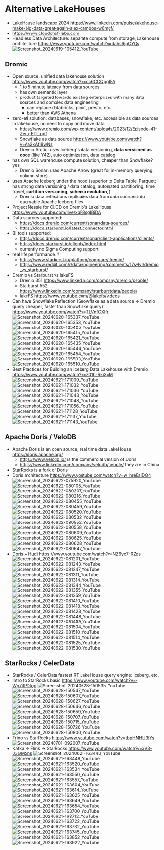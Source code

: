 # Alternative LakeHouses

- LakeHouse landscape 2024 https://www.linkedin.com/pulse/lakehouse-make-big-data-great-again-alex-campos-w6mgf/
- https://www.cloudchef-labs.com
- Headless Data Architecture: separate compute from storage, Lakehouse architecture https://www.youtube.com/watch?v=dahs6jpCYQs
![Screenshot_20240619-105412_YouTube](https://github.com/user-attachments/assets/27edab5e-10c1-465b-8f32-f4e237d273cd)

## Dremio
- Open source, unified data lakehouse solution https://www.youtube.com/watch?v=cc6CCQpg1FA
	- 1 to 5 minute latency from data sources
	- has own semantic layer
	- product targeted towards existing enterprises with many data sources and complex data engineering
 		- can replace databricks, pinot, presto, etc.
   		- better than AWS Athena
- zero-etl solution: databases, snowflake, etc. accessible as data sources in lakehouse, no need to copy and move data
	- https://www.dremio.com/wp-content/uploads/2023/12/Episode-41-Zero-ETL.pdf
	- Snowflake as data source https://www.youtube.com/watch?v=Aa2xAfI8wNs
 	- Dremio Arctic: uses Iceberg's data versioning, ****data versioned as code**** (like Y42), auto optimization, data catalog
- has own SQL warehouse compute solution, cheaper than Snowflake? yes
	- Dremio Sonar: uses Apache Arrow (great for in-memory querying, column store)
- uses Apache Iceberg under the hood (superior to Delta Table, Parquet; has strong data versioning / data catalog, automated partitioning, time travel, ****partition versioning, schema evolution****, )
 	- Dremio data reflections replicates data from data sources into queryable Apache Iceberg files
- Project Nessie for CI/CD on Dremio's LakeHouse https://www.youtube.com/live/xqF8sgIBiDA
- Data sources supported:
	- https://docs.dremio.com/current/sonar/data-sources/
	- https://docs.starburst.io/latest/connector.html
- BI tools supported:
	- https://docs.dremio.com/current/sonar/client-applications/clients/
 	- https://docs.starburst.io/clients/index.html
 	- currently no Sigma Computing support
- real life performance: ?
	- https://www.starburst.io/platform/compare/dremio/
 	- https://www.reddit.com/r/dataengineering/comments/17svlvl/dremio_vs_starburst/
- Dremio vs Starburst vs lakeFS
	- Dremio 351 https://www.linkedin.com/company/dremio/people/
 	- Starburst 552 https://www.linkedin.com/company/starburstdata/people/
  	- lakeFS https://www.youtube.com/@lakefs/videos
- Can have Snowflake Reflection (Snowflake as a data source -> Dremio query cheaper, faster than Snowflake query) https://www.youtube.com/watch?v=TLVnfCXlfrI
![Screenshot_20240620-165337_YouTube](https://github.com/huang-pan/modern-data-stack-2023/assets/10567714/54726359-9890-4540-bc76-ffa6184f89b0)
![Screenshot_20240620-165353_YouTube](https://github.com/huang-pan/modern-data-stack-2023/assets/10567714/437a2f0b-667f-40f9-993c-54694b646d60)
![Screenshot_20240620-165405_YouTube](https://github.com/huang-pan/modern-data-stack-2023/assets/10567714/a2b9450a-0c2e-4cd2-9eaa-b98e605f6662)
![Screenshot_20240620-165415_YouTube](https://github.com/huang-pan/modern-data-stack-2023/assets/10567714/f447286a-d6e9-45bb-81cc-d78aee952bbf)
![Screenshot_20240620-165421_YouTube](https://github.com/huang-pan/modern-data-stack-2023/assets/10567714/98a85129-0a10-430d-bacb-3522da3dd689)
![Screenshot_20240620-165435_YouTube](https://github.com/huang-pan/modern-data-stack-2023/assets/10567714/1caf41ed-d951-4457-bf3d-e26f8aee246b)
![Screenshot_20240620-165444_YouTube](https://github.com/huang-pan/modern-data-stack-2023/assets/10567714/a2451dde-77c8-4f09-9733-01ad7825fcee)
![Screenshot_20240620-165454_YouTube](https://github.com/huang-pan/modern-data-stack-2023/assets/10567714/401d74e3-6ed0-4f46-85ce-f0efb98a13fe)
![Screenshot_20240620-165503_YouTube](https://github.com/huang-pan/modern-data-stack-2023/assets/10567714/5f8ff7d2-f2e6-4bbe-9f65-d13e3df1a733)
![Screenshot_20240620-165510_YouTube](https://github.com/huang-pan/modern-data-stack-2023/assets/10567714/0a6aa249-c493-4773-aebc-4a2e78f71c0b)
- Best Practices for Building an Iceberg Data Lakehouse with Dremio https://www.youtube.com/watch?v=z01h-RkiXgM
![Screenshot_20240621-171009_YouTube](https://github.com/huang-pan/modern-data-stack-2023/assets/10567714/69d1d4be-48c0-4bee-ac50-1cd7fe99cc44)
![Screenshot_20240621-171032_YouTube](https://github.com/huang-pan/modern-data-stack-2023/assets/10567714/0c151dcf-a7a6-44d1-baa4-b1fc52fc6e77)
![Screenshot_20240621-171036_YouTube](https://github.com/huang-pan/modern-data-stack-2023/assets/10567714/fb264007-1e7c-44e8-b6e6-118c601134ad)
![Screenshot_20240621-171043_YouTube](https://github.com/huang-pan/modern-data-stack-2023/assets/10567714/0446788f-ab03-4da4-9337-05394381fb62)
![Screenshot_20240621-171048_YouTube](https://github.com/huang-pan/modern-data-stack-2023/assets/10567714/4eff6e1f-ab09-4b86-9b4a-dcc3881c5b06)
![Screenshot_20240621-171056_YouTube](https://github.com/huang-pan/modern-data-stack-2023/assets/10567714/fdb842f1-2faf-4316-9b37-1844b9591cf6)
![Screenshot_20240621-171128_YouTube](https://github.com/huang-pan/modern-data-stack-2023/assets/10567714/e19f04ba-867e-4966-a6ef-ee920e76c878)
![Screenshot_20240621-171137_YouTube](https://github.com/huang-pan/modern-data-stack-2023/assets/10567714/3d561f6d-360a-4b60-93d6-19c6565b9377)
![Screenshot_20240621-171143_YouTube](https://github.com/huang-pan/modern-data-stack-2023/assets/10567714/d78199e3-1b26-497e-85f4-0cfd5dcec3ba)

## Apache Doris / VeloDB
- Apache Doris is an open source, real time data LakeHouse https://doris.apache.org/
	- https://www.velodb.io/ is the commercial version of Doris
 	- https://www.linkedin.com/company/velodb/people/ they are in China
- StarRocks is a fork of Doris
- Doris architecture https://www.youtube.com/watch?v=w_hreEaiDQ4
![Screenshot_20240622-075920_YouTube](https://github.com/huang-pan/modern-data-stack-2023/assets/10567714/7b537b81-a070-4432-9231-c8832b845cd8)
![Screenshot_20240622-080105_YouTube](https://github.com/huang-pan/modern-data-stack-2023/assets/10567714/4a36143e-4a96-4f10-8e9a-90ac676e05f2)
![Screenshot_20240622-080207_YouTube](https://github.com/huang-pan/modern-data-stack-2023/assets/10567714/da86add7-9560-48be-8a63-88149fb1c318)
![Screenshot_20240622-080216_YouTube](https://github.com/huang-pan/modern-data-stack-2023/assets/10567714/5a0d1cc3-596d-4b34-acfa-bb596211f114)
![Screenshot_20240622-080455_YouTube](https://github.com/huang-pan/modern-data-stack-2023/assets/10567714/a1f58285-9c33-4638-ac1b-e7cbd717ab91)
![Screenshot_20240622-080459_YouTube](https://github.com/huang-pan/modern-data-stack-2023/assets/10567714/ff53bbe2-246a-4828-bf17-eec3dd190a79)
![Screenshot_20240622-080520_YouTube](https://github.com/huang-pan/modern-data-stack-2023/assets/10567714/2d913546-3dab-41d0-9df9-960817bbc4ad)
![Screenshot_20240622-080532_YouTube](https://github.com/huang-pan/modern-data-stack-2023/assets/10567714/c4dfa586-5f87-4e0f-b1bd-2c5e99e9a778)
![Screenshot_20240622-080552_YouTube](https://github.com/huang-pan/modern-data-stack-2023/assets/10567714/474d05a8-4481-4cf7-b64b-a1467ffb0ca8)
![Screenshot_20240622-080558_YouTube](https://github.com/huang-pan/modern-data-stack-2023/assets/10567714/72dc13d8-a6b9-4aad-940e-db66dabbc283)
![Screenshot_20240622-080609_YouTube](https://github.com/huang-pan/modern-data-stack-2023/assets/10567714/e9dcfc52-1b65-4430-a2a2-ef6c8a40de83)
![Screenshot_20240622-080625_YouTube](https://github.com/huang-pan/modern-data-stack-2023/assets/10567714/7a5f893d-9ab5-49a5-ba92-f2a72ae96868)
![Screenshot_20240622-080628_YouTube](https://github.com/huang-pan/modern-data-stack-2023/assets/10567714/cba9f12f-1b4c-426b-888d-356b26062196)
![Screenshot_20240622-080647_YouTube](https://github.com/huang-pan/modern-data-stack-2023/assets/10567714/d1b27ac3-6edc-4302-b40f-0f8458ef3c23)
- Doris + Hudi https://www.youtube.com/watch?v=NZ6yx7-RZps
![Screenshot_20240622-081201_YouTube](https://github.com/huang-pan/modern-data-stack-2023/assets/10567714/fb62a79e-f3db-44b3-923e-7f85462c903d)
![Screenshot_20240622-081243_YouTube](https://github.com/huang-pan/modern-data-stack-2023/assets/10567714/b0f77539-e2de-40ce-97e2-1ef3d2071e2b)
![Screenshot_20240622-081247_YouTube](https://github.com/huang-pan/modern-data-stack-2023/assets/10567714/d9965130-67fe-4612-ad60-ff4e95d1ac44)
![Screenshot_20240622-081311_YouTube](https://github.com/huang-pan/modern-data-stack-2023/assets/10567714/34f3d8b0-1abf-4a65-a25a-d10e11b4aa47)
![Screenshot_20240622-081314_YouTube](https://github.com/huang-pan/modern-data-stack-2023/assets/10567714/a51a0d0b-e038-4dae-9a0f-a8ba07092766)
![Screenshot_20240622-081344_YouTube](https://github.com/huang-pan/modern-data-stack-2023/assets/10567714/42de37aa-5410-4bbd-86cf-22b74707f05b)
![Screenshot_20240622-081355_YouTube](https://github.com/huang-pan/modern-data-stack-2023/assets/10567714/c9cd0639-3450-4d08-812e-fd0448cbf7ea)
![Screenshot_20240622-081359_YouTube](https://github.com/huang-pan/modern-data-stack-2023/assets/10567714/38380b6a-c2a8-44fc-9b68-12e86459b49d)
![Screenshot_20240622-081410_YouTube](https://github.com/huang-pan/modern-data-stack-2023/assets/10567714/20aaa1b0-eccd-404c-94af-32490a51233a)
![Screenshot_20240622-081418_YouTube](https://github.com/huang-pan/modern-data-stack-2023/assets/10567714/59897555-a74c-44da-bef7-719ddc56789a)
![Screenshot_20240622-081428_YouTube](https://github.com/huang-pan/modern-data-stack-2023/assets/10567714/8de37882-0997-42c2-9c35-d33600a82477)
![Screenshot_20240622-081448_YouTube](https://github.com/huang-pan/modern-data-stack-2023/assets/10567714/62fe5256-2625-4523-a5c0-eb246562c0c9)
![Screenshot_20240622-081459_YouTube](https://github.com/huang-pan/modern-data-stack-2023/assets/10567714/2983467c-fd64-4ea4-b7cf-a6fcaad78ddc)
![Screenshot_20240622-081504_YouTube](https://github.com/huang-pan/modern-data-stack-2023/assets/10567714/77080103-64dc-47ef-af52-a7f2036c3214)
![Screenshot_20240622-081510_YouTube](https://github.com/huang-pan/modern-data-stack-2023/assets/10567714/38261984-3a97-4689-a902-3d733fcda34f)
![Screenshot_20240622-081514_YouTube](https://github.com/huang-pan/modern-data-stack-2023/assets/10567714/54328cfa-eabf-4611-9b51-5f77f853fc1d)
![Screenshot_20240622-081525_YouTube](https://github.com/huang-pan/modern-data-stack-2023/assets/10567714/06e58d44-4e4c-4912-860b-b55731a342f7)
![Screenshot_20240622-081530_YouTube](https://github.com/huang-pan/modern-data-stack-2023/assets/10567714/a50426bb-a0a7-4608-b9f9-96edcd7ec65c)

## StarRocks / CelerData
- StarRocks / CelerData fastest RT LakeHouse query engine: Iceberg, etc.
- Intro to StarRocks basic https://www.youtube.com/watch?v=-Wp7itPDtgo
![Screenshot_20240628-150535_YouTube](https://github.com/huang-pan/modern-data-stack-2023/assets/10567714/f2f52572-40f7-4bb4-9701-e09cc3e98673)
![Screenshot_20240628-150547_YouTube](https://github.com/huang-pan/modern-data-stack-2023/assets/10567714/385a2ccd-b064-46e9-b2f3-fbf32403c517)
![Screenshot_20240628-150607_YouTube](https://github.com/huang-pan/modern-data-stack-2023/assets/10567714/c8ff405d-3a78-4723-9617-4d30953c9c52)
![Screenshot_20240628-150627_YouTube](https://github.com/huang-pan/modern-data-stack-2023/assets/10567714/54e997bf-5045-4071-8296-64413b92691e)
![Screenshot_20240628-150646_YouTube](https://github.com/huang-pan/modern-data-stack-2023/assets/10567714/fcbff287-ebc1-49cd-afb1-3aa317aa161a)
![Screenshot_20240628-150659_YouTube](https://github.com/huang-pan/modern-data-stack-2023/assets/10567714/40e334bb-d927-4ff1-878f-3895e7ba55e6)
![Screenshot_20240628-150707_YouTube](https://github.com/huang-pan/modern-data-stack-2023/assets/10567714/5fd29843-ad32-40bc-9572-9bd3dbb5a616)
![Screenshot_20240628-150715_YouTube](https://github.com/huang-pan/modern-data-stack-2023/assets/10567714/c9b53ca6-d8b6-40dc-91fb-fceac3edf225)
![Screenshot_20240628-150726_YouTube](https://github.com/huang-pan/modern-data-stack-2023/assets/10567714/bb3b2f7a-caa4-4de0-9bdd-2d6431a9f10d)
![Screenshot_20240628-150800_YouTube](https://github.com/huang-pan/modern-data-stack-2023/assets/10567714/257e4907-546a-4a0b-9205-7920805aaac7)
- Trino vs StarRocks https://www.youtube.com/watch?v=tbpHMHU3iYs
![Screenshot_20240701-092007_YouTube](https://github.com/huang-pan/modern-data-stack-2023/assets/10567714/000d8e71-1038-4069-8126-a2c4b2771ac8)
- Kafka -> Flink -> StarRocks https://www.youtube.com/watch?v=xV3-J3GMSns
![Screenshot_20240621-163440_YouTube](https://github.com/huang-pan/modern-data-stack-2023/assets/10567714/d59faa8b-3ff2-4a1d-a992-1e821ab75ddd)
![Screenshot_20240621-163448_YouTube](https://github.com/huang-pan/modern-data-stack-2023/assets/10567714/f6fb2e68-cb28-4fbc-951f-9f17870cbba7)
![Screenshot_20240621-163520_YouTube](https://github.com/huang-pan/modern-data-stack-2023/assets/10567714/e63a4286-5ec8-4c2c-8b93-39585cf023e8)
![Screenshot_20240621-163534_YouTube](https://github.com/huang-pan/modern-data-stack-2023/assets/10567714/3f439318-c9f7-4d10-bbe6-57a5f1485d43)
![Screenshot_20240621-163550_YouTube](https://github.com/huang-pan/modern-data-stack-2023/assets/10567714/b0f97386-7e8e-4993-9144-9a166e52991a)
![Screenshot_20240621-163557_YouTube](https://github.com/huang-pan/modern-data-stack-2023/assets/10567714/58912120-bf83-4b33-b7e0-011f138c998f)
![Screenshot_20240621-163604_YouTube](https://github.com/huang-pan/modern-data-stack-2023/assets/10567714/df69d7e7-6361-4ef3-9b17-c1c580e029ba)
![Screenshot_20240621-163614_YouTube](https://github.com/huang-pan/modern-data-stack-2023/assets/10567714/dda0f48b-9f6e-4f7b-a1b5-6d992aa10b5a)
![Screenshot_20240621-163625_YouTube](https://github.com/huang-pan/modern-data-stack-2023/assets/10567714/e0ca0ef4-de49-4c04-b327-f2e4c004884e)
![Screenshot_20240621-163649_YouTube](https://github.com/huang-pan/modern-data-stack-2023/assets/10567714/41a3ca05-e3f7-4d9e-834b-3208d40735b6)
![Screenshot_20240621-163654_YouTube](https://github.com/huang-pan/modern-data-stack-2023/assets/10567714/30ab974b-df1d-481c-b442-e13480bc11e8)
![Screenshot_20240621-163700_YouTube](https://github.com/huang-pan/modern-data-stack-2023/assets/10567714/770991e2-0656-4c42-ba08-5722f7f646f7)
![Screenshot_20240621-163712_YouTube](https://github.com/huang-pan/modern-data-stack-2023/assets/10567714/685600f6-b070-4ef8-8642-0e8e8b90dbc4)
![Screenshot_20240621-163722_YouTube](https://github.com/huang-pan/modern-data-stack-2023/assets/10567714/22a8fe29-08b7-4c65-b5c2-61e27edf1a14)
![Screenshot_20240621-163732_YouTube](https://github.com/huang-pan/modern-data-stack-2023/assets/10567714/1bd535a5-1d20-4bb5-8ecc-dc5171f4beb0)
![Screenshot_20240621-163745_YouTube](https://github.com/huang-pan/modern-data-stack-2023/assets/10567714/abc1ceab-4a63-4a99-9f6e-866a77aa1b8e)
![Screenshot_20240621-163852_YouTube](https://github.com/huang-pan/modern-data-stack-2023/assets/10567714/17d11666-18b7-4403-bcd3-627daff35d53)
![Screenshot_20240621-163922_YouTube](https://github.com/huang-pan/modern-data-stack-2023/assets/10567714/8526b04c-85ca-4197-91c6-0379c13df6bd)
